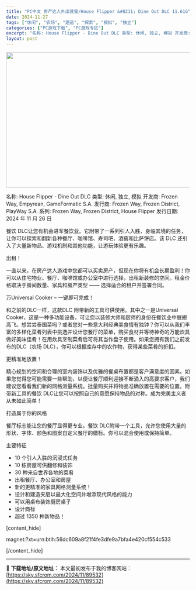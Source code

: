 ```yaml
---
title: "PC中文 房产达人外出就餐/House Flipper &#8211; Dine Out DLC 11.61G"
date: 2024-11-27
tags: ["休闲", "农场", "建造", "探索", "模拟", "独立"]
categories: ["PC游戏下载", "PC游戏专区"]
excerpt: "名称: House Flipper - Dine Out DLC 类型: 休闲, 独立, 模拟 开发商: Frozen Way, Empyrean, GameFormatic S.A. 发行商: Frozen Way, Frozen District, PlayWay S.A. 系列: Frozen&hellip;"
layout: post
---
```


<img class="aligncenter size-full wp-image-89533" src="https://sky.sfcrom.com/wp-content/uploads/2024/11/2024112702202685.webp" alt="" width="660" height="370" />

名称: House Flipper - Dine Out DLC
类型: 休闲, 独立, 模拟
开发商: Frozen Way, Empyrean, GameFormatic S.A.
发行商: Frozen Way, Frozen District, PlayWay S.A.
系列: Frozen Way, Frozen District, House Flipper
发行日期: 2024 年 11 月 26 日

餐饮 DLC让您有机会进军餐饮业。它附带了一系列引人入胜、身临其境的任务，让你可以探索和翻新各种餐厅、咖啡馆、寿司吧、酒窖和比萨饼店。该 DLC 还引入了大量新物品、游戏机制和其他功能，让游玩体验更有乐趣。

出租！

一直以来，在房产达人游戏中您都可以买卖房产，但现在你将有机会长期盈利！你可以从住宅物业、餐厅、咖啡馆或办公室中进行选择，出租新装修的空间。租金价格取决于房间数量、家具和房产类型 —— 选择适合的租户并签署合同。

万Universal Cooker – 一键即可完成！

和之前的DLC一样，这款DLC 附带新的工具可供使用。其中之一是Universal Cooker，这是一种多功能设备，可让您以装修大师和厨师的身份在餐饮业中展翅高飞。想尝尝泰国菜吗？或者您对一些意大利经典美食情有独钟？你可以从我们丰富的多样化菜肴列表中挑选并设计您餐厅的菜单，购买食材并等待神奇的万能炊具做好美味佳肴！在用炊具烹制菜肴后可将其当作盘子使用。如果您拥有我们之前发布的DLC（农场 DLC），你可以根据库存中的农作物，获得某些菜肴的折扣。

更精准地放置！

精心规划的空间和合理的室内装饰以及优雅的餐桌布置都是客户满意度的因素。如果您觉得您可能需要一些帮助，以便让餐厅顺利迎接不断涌入的高要求客户，我们建议您看看我们新的网格测量系统。批量购买并将物品准确放置在需要的位置。附带新工具的餐饮 DLC让您可以按照自己的意愿保持物品的对称。成为完美主义者从未如此简单！

打造属于你的风格

餐厅标志能让您的餐厅显得更专业。餐饮 DLC附带一个工具，允许您使用大量的形状、字体、颜色和图案自定义餐厅的徽标。你可以混合使用或保持简单。

主要特征
<ul>
 	<li>10 个引人入胜的沉浸式任务</li>
 	<li>10 栋房屋可供翻修和装饰</li>
 	<li>30 种来自世界各地的菜肴</li>
 	<li>出租餐厅、办公室和房屋</li>
 	<li>新的更精准的家具网格测量系统！</li>
 	<li>设计和建造夹层以最大化空间并增添现代风格的能力</li>
 	<li>可以用桌布装饰厨房桌子</li>
 	<li>设计商标</li>
 	<li>超过 1350 种新物品！</li>
</ul>
[content_hide]

magnet:?xt=urn:btih:56dc609a8f21f4fe3dfe9a7bfa4e420cf554c533

[/content_hide]

---
📖 **下载地址/原文地址：** 本文最初发布于我的博客网站：[https://sky.sfcrom.com/2024/11/89532](https://sky.sfcrom.com/2024/11/89532)
